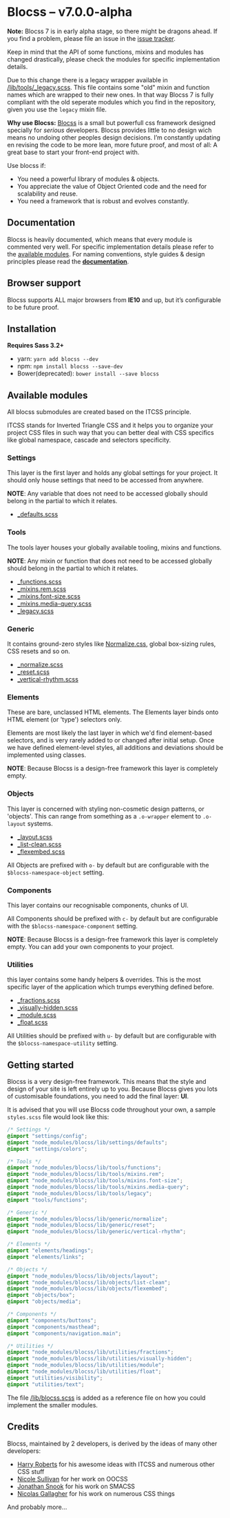 # Blocss – v7.0.0-alpha

**Note:**
Blocss 7 is in early alpha stage, so there might be dragons ahead. If you find a problem, please file an issue in the [issue tracker](https://github.com/Blocss/blocss/issues).

Keep in mind that the API of some functions, mixins and modules has changed drastically, please check the modules for specific implementation details.

Due to this change there is a legacy wrapper available in [/lib/tools/_legacy.scss](/lib/tools/_legacy.scss). This file contains some "old" mixin and function names which are wrapped to their new ones. In that way Blocss 7 is fully compliant with the old seperate modules which you find in the repository, given you use the `legacy` mixin file.


**Why use Blocss:**
[Blocss](http://blocss.github.io/blocss) is a small but powerfull css framework designed specially for _serious_ developers.
Blocss provides little to no design wich means no undoing other peoples design decisions. I’m constantly updating en revising the code to be more lean, more future proof, and most of all: A great base to start your front-end project with.

Use blocss if:

* You need a powerful library of modules & objects.
* You appreciate the value of Object Oriented code and the need for scalability
  and reuse.
* You need a framework that is robust and evolves constantly.

## Documentation
Blocss is heavily documented, which means that every module is commented very well. For specific implementation details please refer to the [available modules](#available-modules). For naming conventions, style guides & design principles please read the **[documentation](doc/README.md)**.

## Browser support
Blocss supports ALL major browsers from **IE10** and up, but it’s configurable to be future proof.

## Installation

**Requires Sass 3.2+**

* yarn: `yarn add blocss --dev`
* npm: `npm install blocss --save-dev`
* Bower(deprecated): `bower install --save blocss`

## Available modules

All blocss submodules are created based on the ITCSS principle.

ITCSS stands for Inverted Triangle CSS and it helps you to organize your project CSS files in such way that you can better deal with CSS specifics like global namespace, cascade and selectors specificity.

### Settings
This layer is the first layer and holds any global settings for your project. It should only house settings that need to be accessed from anywhere.

**NOTE**: Any variable that does not need to be accessed globally should belong in the partial to which it relates.

* [_defaults.scss](lib/settings/_defaults.scss)

### Tools
The tools layer houses your globally available tooling, mixins and functions.

**NOTE**: Any mixin or function that does not need to be accessed globally should belong in the partial to which it relates.

* [_functions.scss](lib/tools/_functions.scss)
* [_mixins.rem.scss](lib/tools/_mixins.rem.scss)
* [_mixins.font-size.scss](lib/tools/_mixins.font-size.scss)
* [_mixins.media-query.scss](lib/tools/_mixins.media-query.scss)
* [_legacy.scss](lib/tools/_legacy.scss)

### Generic
It contains ground-zero styles like [Normalize.css](http://necolas.github.io/normalize.css/), global box-sizing rules, CSS resets and so on.

* [_normalize.scss](lib/generic/_normalize.scss)
* [_reset.scss](lib/generic/_reset.scss)
* [_vertical-rhythm.scss](lib/generic/_vertical-rhythm.scss)

### Elements

These are bare, unclassed HTML elements. The Elements layer binds onto HTML element (or 'type') selectors only.

Elements are most likely the last layer in which we'd find element-based selectors, and is very rarely added to or changed after initial setup. Once we have defined element-level styles, all additions and deviations should be implemented using classes.

**NOTE**: Because Blocss is a design-free framework this layer is completely empty.

### Objects
This layer is concerned with styling non-cosmetic design patterns, or 'objects'. This can range from something as a `.o-wrapper` element to  `.o-layout` systems.

* [_layout.scss](lib/objects/_layout.md)
* [_list-clean.scss](lib/objects/_list-clean.scss)
* [_flexembed.scss](lib/objects/_flexembed.scss)

All Objects are prefixed with `o-` by default but are configurable with the `$blocss-namespace-object`  setting.

### Components
This layer contains our recognisable components, chunks of UI.

All Components should be prefixed with `c-` by default but are configurable with the `$blocss-namespace-component`  setting.

**NOTE**: Because Blocss is a design-free framework this layer is completely empty. You can add your own components to your project.

### Utilities
this layer contains some handy helpers & overrides. This is the most specific layer of the application which trumps everything defined before.

* [_fractions.scss](lib/utilities/_fractions.md)
* [_visually-hidden.scss](lib/utilities/_visually-hidden.scss)
* [_module.scss](lib/utilities/_module.md)
* [_float.scss](lib/utilities/_float.scss)

All Utilities should be prefixed with `u-` by default but are configurable with the `$blocss-namespace-utility`  setting.

## Getting started
Blocss is a very design-free framework. This means that the style and design of your site is left entirely up to you.
Because Blocss gives you lots of customisable foundations, you need to add the final layer: **UI**.

It is advised that you will use Blocss code throughout your own, a sample `styles.scss` file would look like this:

```scss
/* Settings */
@import "settings/config";
@import "node_modules/blocss/lib/settings/defaults";
@import "settings/colors";

/* Tools */
@import "node_modules/blocss/lib/tools/functions";
@import "node_modules/blocss/lib/tools/mixins.rem";
@import "node_modules/blocss/lib/tools/mixins.font-size";
@import "node_modules/blocss/lib/tools/mixins.media-query";
@import "node_modules/blocss/lib/tools/legacy";
@import "tools/functions";

/* Generic */
@import "node_modules/blocss/lib/generic/normalize";
@import "node_modules/blocss/lib/generic/reset";
@import "node_modules/blocss/lib/generic/vertical-rhythm";

/* Elements */
@import "elements/headings";
@import "elements/links";

/* Objects */
@import "node_modules/blocss/lib/objects/layout";
@import "node_modules/blocss/lib/objects/list-clean";
@import "node_modules/blocss/lib/objects/flexembed";
@import "objects/box";
@import "objects/media";

/* Components */
@import "components/buttons";
@import "components/masthead";
@import "components/navigation.main";

/* Utilities */
@import "node_modules/blocss/lib/utilities/fractions";
@import "node_modules/blocss/lib/utilities/visually-hidden";
@import "node_modules/blocss/lib/utilities/module";
@import "node_modules/blocss/lib/utilities/float";
@import "utilities/visibility";
@import "utilities/text";
```
The file [/lib/blocss.scss](/lib/blocss.scss) is added as a reference file on how you could implement the smaller modules.

## Credits

Blocss, maintained by 2 developers, is derived by the ideas of many other developers:

* [Harry Roberts](https://twitter.com/csswizardry) for his awesome ideas with ITCSS and numerous other CSS stuff
* [Nicole Sullivan](https://twitter.com/stubbornella) for her work on OOCSS
* [Jonathan Snook](https://twitter.com/snookca) for his work on SMACSS
* [Nicolas Gallagher](https://twitter.com/necolas) for his work on numerous CSS things

And probably more…
